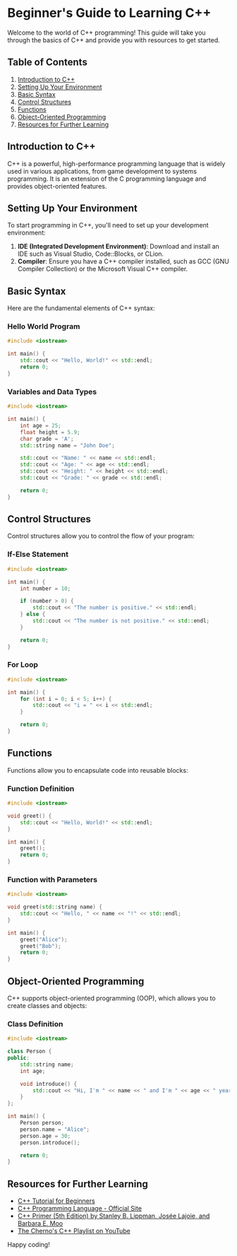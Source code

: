 # Beginner's Guide to Learning C++

Welcome to the world of C++ programming! This guide will take you through the basics of C++ and provide you with resources to get started.

## Table of Contents
1. [Introduction to C++](#introduction-to-c++)
2. [Setting Up Your Environment](#setting-up-your-environment)
3. [Basic Syntax](#basic-syntax)
4. [Control Structures](#control-structures)
5. [Functions](#functions)
6. [Object-Oriented Programming](#object-oriented-programming)
7. [Resources for Further Learning](#resources-for-further-learning)

## Introduction to C++
C++ is a powerful, high-performance programming language that is widely used in various applications, from game development to systems programming. It is an extension of the C programming language and provides object-oriented features.

## Setting Up Your Environment
To start programming in C++, you'll need to set up your development environment:
1. **IDE (Integrated Development Environment)**: Download and install an IDE such as Visual Studio, Code::Blocks, or CLion.
2. **Compiler**: Ensure you have a C++ compiler installed, such as GCC (GNU Compiler Collection) or the Microsoft Visual C++ compiler.

## Basic Syntax
Here are the fundamental elements of C++ syntax:

### Hello World Program
```cpp
#include <iostream>

int main() {
    std::cout << "Hello, World!" << std::endl;
    return 0;
}
```

### Variables and Data Types
```cpp
#include <iostream>

int main() {
    int age = 25;
    float height = 5.9;
    char grade = 'A';
    std::string name = "John Doe";

    std::cout << "Name: " << name << std::endl;
    std::cout << "Age: " << age << std::endl;
    std::cout << "Height: " << height << std::endl;
    std::cout << "Grade: " << grade << std::endl;

    return 0;
}
```

## Control Structures
Control structures allow you to control the flow of your program:

### If-Else Statement
```cpp
#include <iostream>

int main() {
    int number = 10;

    if (number > 0) {
        std::cout << "The number is positive." << std::endl;
    } else {
        std::cout << "The number is not positive." << std::endl;
    }

    return 0;
}
```

### For Loop
```cpp
#include <iostream>

int main() {
    for (int i = 0; i < 5; i++) {
        std::cout << "i = " << i << std::endl;
    }

    return 0;
}
```

## Functions
Functions allow you to encapsulate code into reusable blocks:

### Function Definition
```cpp
#include <iostream>

void greet() {
    std::cout << "Hello, World!" << std::endl;
}

int main() {
    greet();
    return 0;
}
```

### Function with Parameters
```cpp
#include <iostream>

void greet(std::string name) {
    std::cout << "Hello, " << name << "!" << std::endl;
}

int main() {
    greet("Alice");
    greet("Bob");
    return 0;
}
```

## Object-Oriented Programming
C++ supports object-oriented programming (OOP), which allows you to create classes and objects:

### Class Definition
```cpp
#include <iostream>

class Person {
public:
    std::string name;
    int age;

    void introduce() {
        std::cout << "Hi, I'm " << name << " and I'm " << age << " years old." << std::endl;
    }
};

int main() {
    Person person;
    person.name = "Alice";
    person.age = 30;
    person.introduce();

    return 0;
}
```

## Resources for Further Learning
- [C++ Tutorial for Beginners](https://www.learncpp.com/)
- [C++ Programming Language - Official Site](https://isocpp.org/)
- [C++ Primer (5th Edition) by Stanley B. Lippman, Josée Lajoie, and Barbara E. Moo](https://www.amazon.com/Primer-5th-Stanley-B-Lippman/dp/0321714113)
- [The Cherno's C++ Playlist on YouTube](https://www.youtube.com/playlist?list=PLlrATfBNZ98foTJPJ_Ev03o2oq3-GGOS2)

Happy coding!
